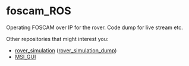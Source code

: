 # foscam_ROS
Operating FOSCAM over IP for the rover. Code dump for live stream etc.


Other repositories that might interest you:
* [rover_simulation](https://github.com/iitbmartian/rover_simulation) ([rover_simulation_dump](https://github.com/pulkitkatdare/rover_simulation))
* [MSI_GUI](https://github.com/Agrim9/GUI_MSI_2016)
